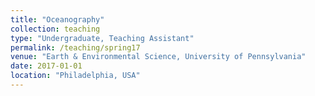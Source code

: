 ```yaml
---
title: "Oceanography"
collection: teaching
type: "Undergraduate, Teaching Assistant"
permalink: /teaching/spring17
venue: "Earth & Environmental Science, University of Pennsylvania"
date: 2017-01-01
location: "Philadelphia, USA"
---
```

